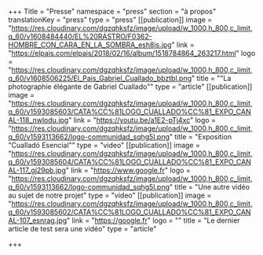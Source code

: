 +++
Title = "Presse"
namespace = "press"
section = "à propos"
translationKey = "press"
type = "press"
[[publication]]
image = "https://res.cloudinary.com/dgzqhksfz/image/upload/w_1000,h_800,c_limit,q_60/v1608484440/EL%20RASTRO/F0362-HOMBRE_CON_CARA_EN_LA_SOMBRA_esh8js.jpg"
link = "https://elpais.com/elpais/2018/02/16/album/1518784864_263217.html"
logo = "https://res.cloudinary.com/dgzqhksfz/image/upload/w_1000,h_800,c_limit,q_60/v1608506225/El_Pais_Gabriel_Cuallado_bbztbl.png"
title = "\"La photographie élégante de Gabriel Cuallado\""
type = "article"
[[publication]]
image = "https://res.cloudinary.com/dgzqhksfz/image/upload/w_1000,h_800,c_limit,q_60/v1593085603/CATA%CC%81LOGO_CUALLADO%CC%81_EXPO_CANAL-118_nwlodu.jpg"
link = "https://youtu.be/a1E2-pTj4xc"
logo = "https://res.cloudinary.com/dgzqhksfz/image/upload/w_1000,h_800,c_limit,q_60/v1593113662/logo-communidad_sqhg5l.png"
title = "Exposition \"Cualladó Esencial\""
type = "video"
[[publication]]
image = "https://res.cloudinary.com/dgzqhksfz/image/upload/w_1000,h_800,c_limit,q_60/v1593085604/CATA%CC%81LOGO_CUALLADO%CC%81_EXPO_CANAL-117_gj29pb.jpg"
link = "https://www.google.fr"
logo = "https://res.cloudinary.com/dgzqhksfz/image/upload/w_1000,h_800,c_limit,q_60/v1593113662/logo-communidad_sqhg5l.png"
title = "Une autre vidéo au sujet de notre projet"
type = "video"
[[publication]]
image = "https://res.cloudinary.com/dgzqhksfz/image/upload/w_1000,h_800,c_limit,q_60/v1593085602/CATA%CC%81LOGO_CUALLADO%CC%81_EXPO_CANAL-107_esnrag.jpg"
link = "https://google.fr"
logo = ""
title = "Le dernier article de test sera une vidéo"
type = "article"

+++
